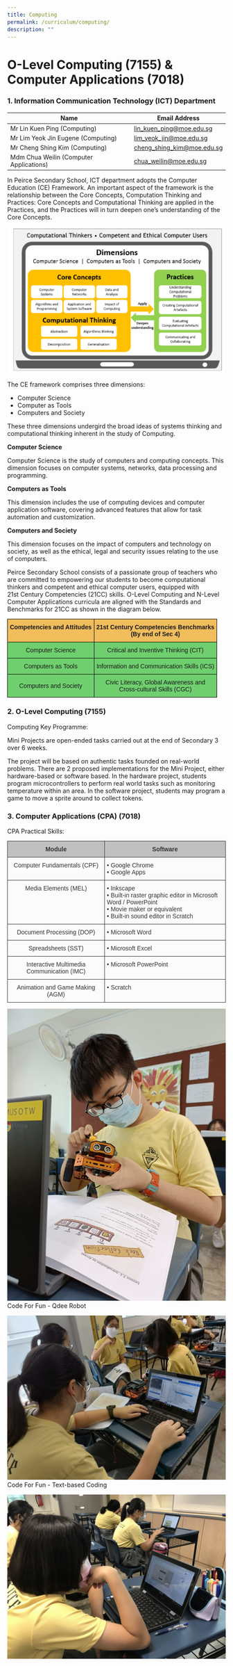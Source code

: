 ```yaml
---
title: Computing
permalink: /curriculum/computing/
description: ""
---
```

# **O-Level Computing (7155) & Computer Applications (7018)**

### 1\. Information Communication Technology (ICT) Department

| Name 	| Email Address 	|
|---	|---	|
| Mr Lin Kuen Ping (Computing) 	| [lin_kuen_ping@moe.edu.sg](mailto:lin_kuen_ping@moe.edu.sg) 	|
| Mr Lim Yeok Jin Eugene (Computing) 	| [lim_yeok_jin@moe.edu.sg](mailto:lim_yeok_jin@moe.edu.sg) 	|
| Mr Cheng Shing Kim (Computing) 	| [cheng_shing_kim@moe.edu.sg](mailto:cheng_shing_kim@moe.edu.sg) 	|
| Mdm Chua Weilin (Computer Applications) 	| [chua_weilin@moe.edu.sg](mailto:chua_weilin@moe.edu.sg) 	|

In Peirce Secondary School, ICT department adopts the Computer Education (CE) Framework. An important aspect of the framework is the relationship between the Core Concepts, Computation Thinking and Practices: Core Concepts and Computational Thinking are applied in the Practices, and the Practices will in turn deepen one’s understanding of the Core Concepts.


![](/images/Dimensions-1024x684.png)

The CE framework comprises three dimensions:

*   Computer Science
*   Computer as Tools
*   Computers and Society

These three dimensions undergird the broad ideas of systems thinking and computational thinking inherent in the study of Computing.

**Computer Science**

Computer Science is the study of computers and computing concepts. This dimension focuses on computer systems, networks, data processing and programming. 

**Computers as Tools**

This dimension includes the use of computing devices and computer application software, covering advanced features that allow for task automation and customization. 

**Computers and Society**

This dimension focuses on the impact of computers and technology on society, as well as the ethical, legal and security issues relating to the use of computers. 

Peirce Secondary School consists of a passionate group of teachers who are committed to empowering our students to become computational thinkers and competent and ethical computer users, equipped with 21st Century Competencies (21CC) skills. O-Level Computing and N-Level Computer Applications curricula are aligned with the Standards and Benchmarks for 21CC as shown in the diagram below.

<table style="border-collapse:collapse;border-spacing:0" class="tg"><thead><tr><th style="background-color:#F1BD5D;border-color:#000000;border-style:solid;border-width:1px;font-family:Arial, sans-serif;font-size:14px;font-weight:bold;overflow:hidden;padding:10px 5px;text-align:center;vertical-align:top;word-break:normal"><span style="font-weight:bold">Competencies and Attitudes</span></th><th style="background-color:#F1BD5D;border-color:#000000;border-style:solid;border-width:1px;font-family:Arial, sans-serif;font-size:14px;font-weight:bold;overflow:hidden;padding:10px 5px;text-align:center;vertical-align:top;word-break:normal"><span style="font-weight:bold">21st Century Competencies Benchmarks</span><br><span style="font-weight:bold">(By end of Sec 4)</span></th></tr></thead><tbody><tr><td style="background-color:#6FCF6F;border-color:#000000;border-style:solid;border-width:1px;font-family:Arial, sans-serif;font-size:14px;overflow:hidden;padding:10px 5px;text-align:center;vertical-align:middle;word-break:normal">Computer Science</td><td style="background-color:#6FCF6F;border-color:#000000;border-style:solid;border-width:1px;font-family:Arial, sans-serif;font-size:14px;overflow:hidden;padding:10px 5px;text-align:center;vertical-align:middle;word-break:normal">Critical and Inventive Thinking (CIT)</td></tr><tr><td style="background-color:#6FCF6F;border-color:#000000;border-style:solid;border-width:1px;font-family:Arial, sans-serif;font-size:14px;overflow:hidden;padding:10px 5px;text-align:center;vertical-align:middle;word-break:normal">Computers as Tools</td><td style="background-color:#6FCF6F;border-color:#000000;border-style:solid;border-width:1px;font-family:Arial, sans-serif;font-size:14px;overflow:hidden;padding:10px 5px;text-align:center;vertical-align:middle;word-break:normal">Information and Communication Skills (ICS)</td></tr><tr><td style="background-color:#6FCF6F;border-color:#000000;border-style:solid;border-width:1px;font-family:Arial, sans-serif;font-size:14px;overflow:hidden;padding:10px 5px;text-align:center;vertical-align:middle;word-break:normal">Computers and Society</td><td style="background-color:#6FCF6F;border-color:#000000;border-style:solid;border-width:1px;font-family:Arial, sans-serif;font-size:14px;overflow:hidden;padding:10px 5px;text-align:center;vertical-align:top;word-break:normal"><span style="font-weight:inherit;font-style:inherit">Civic Literacy, Global Awareness and</span><br><span style="font-weight:inherit;font-style:inherit">Cross-cultural Skills (CGC)</span></td></tr></tbody></table>








### 2\. O-Level Computing (7155)

Computing Key Programme:

Mini Projects are open-ended tasks carried out at the end of Secondary 3 over 6 weeks.

The project will be based on authentic tasks founded on real-world problems. There are 2 proposed implementations for the Mini Project, either hardware-based or software based. In the hardware project, students program microcontrollers to perform real world tasks such as monitoring temperature within an area. In the software project, students may program a game to move a sprite around to collect tokens.

### 3\. Computer Applications (CPA) (7018)

CPA Practical Skills:


 <table style="border-collapse:collapse;border-spacing:0" class="tg"><thead><tr><th style="background-color:#c0c0c0;border-color:#333333;border-style:solid;border-width:1px;color:#333333;font-family:Arial, sans-serif;font-size:14px;font-weight:bold;overflow:hidden;padding:10px 5px;text-align:center;vertical-align:top;word-break:normal">Module</th><th style="background-color:#c0c0c0;border-color:#333333;border-style:solid;border-width:1px;color:#333333;font-family:Arial, sans-serif;font-size:14px;font-weight:bold;overflow:hidden;padding:10px 5px;text-align:center;vertical-align:top;word-break:normal">Software</th></tr></thead><tbody><tr><td style="background-color:#FBFBFB;border-color:#333333;border-style:solid;border-width:1px;color:#333333;font-family:Arial, sans-serif;font-size:14px;overflow:hidden;padding:10px 5px;text-align:center;vertical-align:top;word-break:normal"><span style="font-weight:400">Computer Fundamentals (CPF)</span></td><td style="background-color:#FBFBFB;border-color:#333333;border-style:solid;border-width:1px;color:#333333;font-family:Arial, sans-serif;font-size:14px;overflow:hidden;padding:10px 5px;text-align:left;vertical-align:top;word-break:normal">• Google Chrome<br>• Google Apps</td></tr><tr><td style="background-color:#FBFBFB;border-color:#333333;border-style:solid;border-width:1px;color:#333333;font-family:Arial, sans-serif;font-size:14px;overflow:hidden;padding:10px 5px;text-align:center;vertical-align:top;word-break:normal"><span style="font-weight:400">Media Elements (MEL)</span></td><td style="background-color:#FBFBFB;border-color:#333333;border-style:solid;border-width:1px;color:#333333;font-family:Arial, sans-serif;font-size:14px;overflow:hidden;padding:10px 5px;text-align:left;vertical-align:top;word-break:normal">• Inkscape <br>• Built-in raster graphic editor in Microsoft Word / PowerPoint <br>• Movie maker or equivalent<br>• Built-in sound editor in Scratch </td></tr><tr><td style="background-color:#FBFBFB;border-color:#333333;border-style:solid;border-width:1px;color:#333333;font-family:Arial, sans-serif;font-size:14px;overflow:hidden;padding:10px 5px;text-align:center;vertical-align:top;word-break:normal"><span style="font-weight:400">Document Processing (DOP)</span></td><td style="background-color:#FBFBFB;border-color:#333333;border-style:solid;border-width:1px;color:#333333;font-family:Arial, sans-serif;font-size:14px;overflow:hidden;padding:10px 5px;text-align:left;vertical-align:top;word-break:normal">• Microsoft Word</td></tr><tr><td style="background-color:#FBFBFB;border-color:#333333;border-style:solid;border-width:1px;color:#333333;font-family:Arial, sans-serif;font-size:14px;overflow:hidden;padding:10px 5px;text-align:center;vertical-align:top;word-break:normal"><span style="font-weight:400">Spreadsheets (SST)</span></td><td style="background-color:#FBFBFB;border-color:#333333;border-style:solid;border-width:1px;color:#333333;font-family:Arial, sans-serif;font-size:14px;overflow:hidden;padding:10px 5px;text-align:left;vertical-align:top;word-break:normal">• Microsoft Excel</td></tr><tr><td style="background-color:#FBFBFB;border-color:#333333;border-style:solid;border-width:1px;color:#333333;font-family:Arial, sans-serif;font-size:14px;overflow:hidden;padding:10px 5px;text-align:center;vertical-align:top;word-break:normal"><span style="font-weight:400">Interactive Multimedia Communication (IMC)</span></td><td style="background-color:#FBFBFB;border-color:#333333;border-style:solid;border-width:1px;color:#333333;font-family:Arial, sans-serif;font-size:14px;overflow:hidden;padding:10px 5px;text-align:left;vertical-align:top;word-break:normal">• Microsoft PowerPoint</td></tr><tr><td style="background-color:#FBFBFB;border-color:#333333;border-style:solid;border-width:1px;color:#333333;font-family:Arial, sans-serif;font-size:14px;overflow:hidden;padding:10px 5px;text-align:center;vertical-align:top;word-break:normal"><span style="font-weight:400">Animation and Game Making (AGM) </span></td><td style="background-color:#FBFBFB;border-color:#333333;border-style:solid;border-width:1px;color:#333333;font-family:Arial, sans-serif;font-size:14px;overflow:hidden;padding:10px 5px;text-align:left;vertical-align:top;word-break:normal">• Scratch</td></tr></tbody></table>
 
 
 
 ![](/images/Code-For-Fun-Qdee-Robot.jpg)
Code For Fun - Qdee Robot
 
 ![](/images/Code-For-Fun-Text-based-Coding.jpg)
 Code For Fun - Text-based Coding
 
 ![](/images/Computing-scaled.jpg)